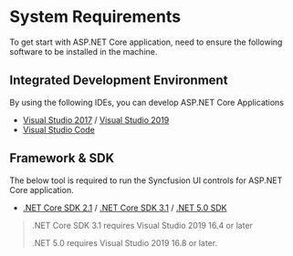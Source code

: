 # System Requirements

To get start with ASP.NET Core application, need to ensure the following software to be installed in the machine.

## Integrated Development Environment

By using the following IDEs, you can develop ASP.NET Core Applications

* [Visual Studio 2017](https://visualstudio.microsoft.com/vs/older-downloads/) / [Visual Studio 2019](https://visualstudio.microsoft.com/downloads/)
* [Visual Studio Code](https://code.visualstudio.com/)

## Framework & SDK

The below tool is required to run the Syncfusion UI controls for ASP.NET Core application.

* [.NET Core SDK 2.1](https://dotnet.microsoft.com/download/dotnet-core/2.1) / [.NET Core SDK 3.1](https://dotnet.microsoft.com/download/dotnet-core/3.1) / [.NET 5.0 SDK](https://dotnet.microsoft.com/download/dotnet/5.0)

> .NET Core SDK 3.1 requires Visual Studio 2019 16.4 or later
>
> .NET 5.0 requires Visual Studio 2019 16.8 or later.
